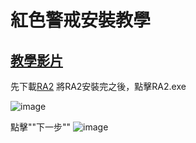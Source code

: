 # 紅色警戒安裝教學

[教學影片](https://www.youtube.com/watch?v=Dlp45KE5e60)
---
先下載[RA2](https://drive.google.com/file/d/1Q3WrAYVYpGm-gBYowkNs9xRAJUi0uJH-/view?usp=sharing)
將RA2安裝完之後，點擊RA2.exe

![image](https://user-images.githubusercontent.com/69574970/170441451-cacc5096-10f0-4e71-9375-5cbc06fbc2f3.png)

點擊""下一步""
![image](https://user-images.githubusercontent.com/69574970/170441072-27062aed-3173-4cfd-ad58-440e9ce93335.png)
